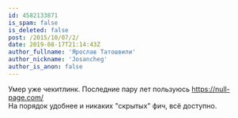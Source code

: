 ```yaml
---
id: 4582133871
is_spam: false
is_deleted: false
post: /2015/10/07/2/
date: 2019-08-17T21:14:43Z
author_fullname: 'Ярослав Татошвили'
author_nickname: 'Josancheg'
author_is_anon: false
---
```


<p>Умер уже чекитлинк. Последние пару лет пользуюсь <a href="https://null-page.com/" rel="nofollow noopener" title="https://null-page.com/">https://null-page.com/</a><br>На порядок удобнее и никаких "скрытых" фич, всё доступно.</p>
